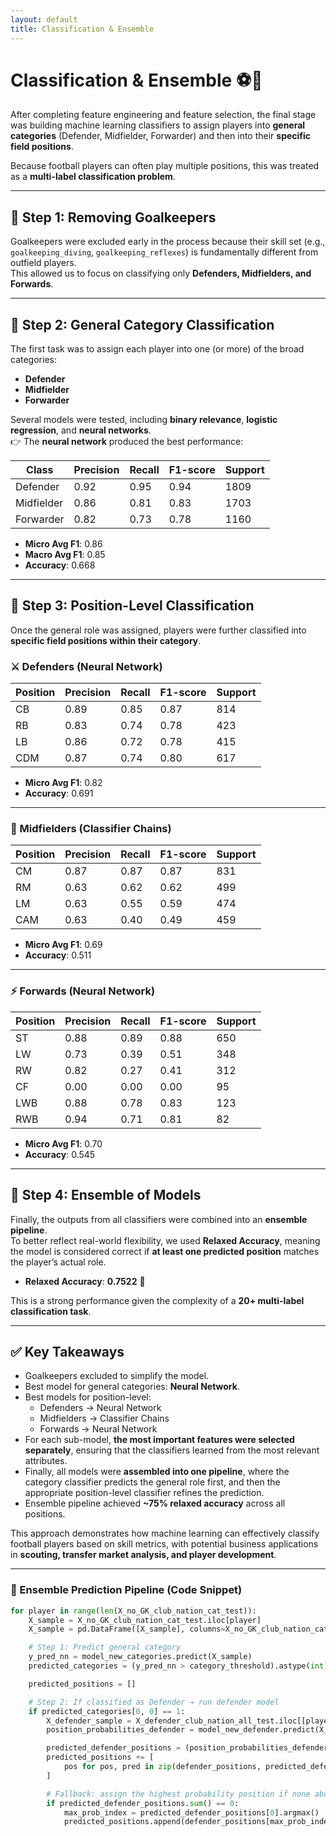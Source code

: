```yaml
---
layout: default
title: Classification & Ensemble
---
```


# Classification & Ensemble ⚽🤖

After completing feature engineering and feature selection, the final stage was building machine learning classifiers to assign players into **general categories** (Defender, Midfielder, Forwarder) and then into their **specific field positions**.  

Because football players can often play multiple positions, this was treated as a **multi-label classification problem**.

---

## 🔹 Step 1: Removing Goalkeepers
Goalkeepers were excluded early in the process because their skill set (e.g., `goalkeeping_diving`, `goalkeeping_reflexes`) is fundamentally different from outfield players.  
This allowed us to focus on classifying only **Defenders, Midfielders, and Forwards**.

---

## 🔹 Step 2: General Category Classification
The first task was to assign each player into one (or more) of the broad categories:  
- **Defender**  
- **Midfielder**  
- **Forwarder**

Several models were tested, including **binary relevance**, **logistic regression**, and **neural networks**.  
👉 The **neural network** produced the best performance:

| Class      | Precision | Recall | F1-score | Support |
|------------|-----------|--------|----------|---------|
| Defender   | 0.92      | 0.95   | 0.94     | 1809    |
| Midfielder | 0.86      | 0.81   | 0.83     | 1703    |
| Forwarder  | 0.82      | 0.73   | 0.78     | 1160    |

- **Micro Avg F1**: 0.86  
- **Macro Avg F1**: 0.85  
- **Accuracy**: 0.668  

---

## 🔹 Step 3: Position-Level Classification
Once the general role was assigned, players were further classified into **specific field positions within their category**.  

### ⚔️ Defenders (Neural Network)

| Position | Precision | Recall | F1-score | Support |
|----------|-----------|--------|----------|---------|
| CB       | 0.89      | 0.85   | 0.87     | 814     |
| RB       | 0.83      | 0.74   | 0.78     | 423     |
| LB       | 0.86      | 0.72   | 0.78     | 415     |
| CDM      | 0.87      | 0.74   | 0.80     | 617     |

- **Micro Avg F1**: 0.82  
- **Accuracy**: 0.691  

---

### 🎯 Midfielders (Classifier Chains)

| Position | Precision | Recall | F1-score | Support |
|----------|-----------|--------|----------|---------|
| CM       | 0.87      | 0.87   | 0.87     | 831     |
| RM       | 0.63      | 0.62   | 0.62     | 499     |
| LM       | 0.63      | 0.55   | 0.59     | 474     |
| CAM      | 0.63      | 0.40   | 0.49     | 459     |

- **Micro Avg F1**: 0.69  
- **Accuracy**: 0.511  

---

### ⚡ Forwards (Neural Network)

| Position | Precision | Recall | F1-score | Support |
|----------|-----------|--------|----------|---------|
| ST       | 0.88      | 0.89   | 0.88     | 650     |
| LW       | 0.73      | 0.39   | 0.51     | 348     |
| RW       | 0.82      | 0.27   | 0.41     | 312     |
| CF       | 0.00      | 0.00   | 0.00     | 95      |
| LWB      | 0.88      | 0.78   | 0.83     | 123     |
| RWB      | 0.94      | 0.71   | 0.81     | 82      |

- **Micro Avg F1**: 0.70  
- **Accuracy**: 0.545  

---


## 🔹 Step 4: Ensemble of Models
Finally, the outputs from all classifiers were combined into an **ensemble pipeline**.  
To better reflect real-world flexibility, we used **Relaxed Accuracy**, meaning the model is considered correct if **at least one predicted position** matches the player’s actual role.

- **Relaxed Accuracy**: **0.7522** 🎉  

This is a strong performance given the complexity of a **20+ multi-label classification task**.

---

## ✅ Key Takeaways
- Goalkeepers excluded to simplify the model.  
- Best model for general categories: **Neural Network**.  
- Best models for position-level:  
  - Defenders → Neural Network  
  - Midfielders → Classifier Chains  
  - Forwards → Neural Network  
- For each sub-model, **the most important features were selected separately**, ensuring that the classifiers learned from the most relevant attributes.  
- Finally, all models were **assembled into one pipeline**, where the category classifier predicts the general role first, and then the appropriate position-level classifier refines the prediction.  
- Ensemble pipeline achieved **~75% relaxed accuracy** across all positions.  

This approach demonstrates how machine learning can effectively classify football players based on skill metrics, with potential business applications in **scouting, transfer market analysis, and player development**.

---

### 🧩 Ensemble Prediction Pipeline (Code Snippet)

```python
for player in range(len(X_no_GK_club_nation_cat_test)):
    X_sample = X_no_GK_club_nation_cat_test.iloc[player]
    X_sample = pd.DataFrame([X_sample], columns=X_no_GK_club_nation_cat_test.columns)

    # Step 1: Predict general category
    y_pred_nn = model_new_categories.predict(X_sample)
    predicted_categories = (y_pred_nn > category_threshold).astype(int)

    predicted_positions = []

    # Step 2: If classified as Defender → run defender model
    if predicted_categories[0, 0] == 1:
        X_defender_sample = X_defender_club_nation_all_test.iloc[[player]]
        position_probabilities_defender = model_new_defender.predict(X_defender_sample)

        predicted_defender_positions = (position_probabilities_defender > position_threshold).astype(int)
        predicted_positions += [
            pos for pos, pred in zip(defender_positions, predicted_defender_positions[0]) if pred
        ]

        # Fallback: assign the highest probability position if none above threshold
        if predicted_defender_positions.sum() == 0:
            max_prob_index = predicted_defender_positions[0].argmax()
            predicted_positions.append(defender_positions[max_prob_index])

